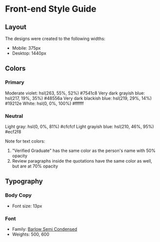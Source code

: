 # Front-end Style Guide

## Layout

The designs were created to the following widths:

- Mobile: 375px
- Desktop: 1440px

## Colors

### Primary

Moderate violet: hsl(263, 55%, 52%)             #7541c8
Very dark grayish blue: hsl(217, 19%, 35%)  	#48556a
Very dark blackish blue: hsl(219, 29%, 14%)  	#19212e
White: hsl(0, 0%, 100%)                         #ffffff
### Neutral

Light gray: hsl(0, 0%, 81%)  	#cfcfcf
Light grayish blue: hsl(210, 46%, 95%)  	#ecf2f8

Note for text colors:

1. "Verified Graduate" has the same color as the person's name with 50% opacity
2. Review paragraphs inside the quotations have the same color as well, but are at 70% opacity

## Typography

### Body Copy

- Font size: 13px

### Font

- Family: [Barlow Semi Condensed](https://fonts.google.com/specimen/Barlow+Semi+Condensed)
- Weights: 500, 600
